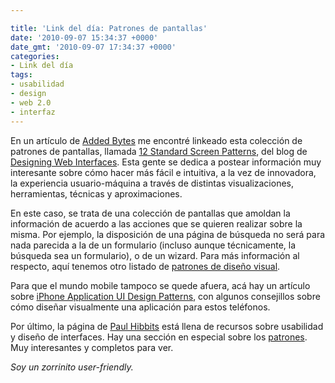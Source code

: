 ```yaml
---

title: 'Link del día: Patrones de pantallas'
date: '2010-09-07 15:34:37 +0000'
date_gmt: '2010-09-07 17:34:37 +0000'
categories:
- Link del día
tags:
- usabilidad
- design
- web 2.0
- interfaz
---
```


En un artículo de [Added Bytes](http://www.addedbytes.com/blog/a-collection-of-screen-patterns/) me encontré linkeado esta colección de patrones de pantallas, llamada [12 Standard Screen Patterns](http://designingwebinterfaces.com/designing-web-interfaces-12-screen-patterns), del blog de [Designing Web Interfaces](http://designingwebinterfaces.com/). Esta gente se dedica a postear información muy interesante sobre cómo hacer más fácil e intuitiva, a la vez de innovadora, la experiencia usuario-máquina a través de distintas visualizaciones, herramientas, técnicas y aproximaciones.

En este caso, se trata de una colección de pantallas que amoldan la información de acuerdo a las acciones que se quieren realizar sobre la misma. Por ejemplo, la disposición de una página de búsqueda no será para nada parecida a la de un formulario (incluso aunque técnicamente, la búsqueda sea un formulario), o de un wizard. Para más información al respecto, aquí tenemos otro listado de [patrones de diseño visual](http://www.cs.helsinki.fi/u/salaakso/patterns/).

Para que el mundo mobile tampoco se quede afuera, acá hay un artículo sobre [iPhone Application UI Design Patterns](http://flyosity.com/application-design/iphone-application-design-patterns.php), con algunos consejillos sobre cómo diseñar visualmente una aplicación para estos teléfonos.

Por último, la página de [Paul Hibbits](http://www.paulhibbitts.com/) está llena de recursos sobre usabilidad y diseño de interfaces. Hay una sección en especial sobre los [patrones](http://www.paulhibbitts.com/usability-ucd-ux-recommended-links-and-tools.html#Patterns). Muy interesantes y completos para ver.

_Soy un zorrinito user-friendly._
